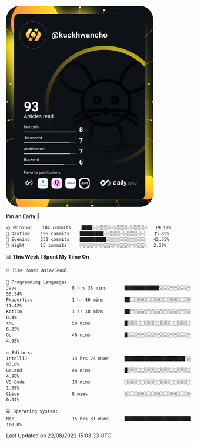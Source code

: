 <a href="https://app.daily.dev/kuckhwancho"><img src="https://github.com/kuckjwi0928/kuckjwi0928/blob/master/devcard.svg" width="400" alt="Kuckjwi Devcard"/></a>

<!--START_SECTION:waka-->
**I'm an Early 🐤** 

```text
🌞 Morning    104 commits    ████░░░░░░░░░░░░░░░░░░░░░   19.12% 
🌆 Daytime    195 commits    █████████░░░░░░░░░░░░░░░░   35.85% 
🌃 Evening    232 commits    ██████████░░░░░░░░░░░░░░░   42.65% 
🌙 Night      13 commits     ░░░░░░░░░░░░░░░░░░░░░░░░░   2.39%

```


📊 **This Week I Spent My Time On** 

```text
⌚︎ Time Zone: Asia/Seoul

💬 Programming Languages: 
Java                     8 hrs 35 mins       █████████████░░░░░░░░░░░░   55.34% 
Properties               1 hr 46 mins        ██░░░░░░░░░░░░░░░░░░░░░░░   11.42% 
Kotlin                   1 hr 18 mins        ██░░░░░░░░░░░░░░░░░░░░░░░   8.4% 
XML                      58 mins             █░░░░░░░░░░░░░░░░░░░░░░░░   6.25% 
Go                       46 mins             █░░░░░░░░░░░░░░░░░░░░░░░░   4.98%

🔥 Editors: 
IntelliJ                 14 hrs 26 mins      ███████████████████████░░   93.0% 
GoLand                   46 mins             █░░░░░░░░░░░░░░░░░░░░░░░░   4.98% 
VS Code                  10 mins             ░░░░░░░░░░░░░░░░░░░░░░░░░   1.08% 
CLion                    8 mins              ░░░░░░░░░░░░░░░░░░░░░░░░░   0.94%

💻 Operating System: 
Mac                      15 hrs 31 mins      █████████████████████████   100.0%

```


 Last Updated on 22/08/2022 15:03:23 UTC
<!--END_SECTION:waka-->
